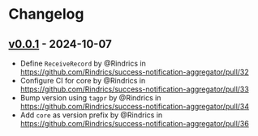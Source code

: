 # Changelog

## [v0.0.1](https://github.com/Rindrics/success-notification-aggregator/commits/v0.0.1) - 2024-10-07
- Define `ReceiveRecord` by @Rindrics in https://github.com/Rindrics/success-notification-aggregator/pull/32
- Configure CI for core by @Rindrics in https://github.com/Rindrics/success-notification-aggregator/pull/33
- Bump version using `tagpr` by @Rindrics in https://github.com/Rindrics/success-notification-aggregator/pull/34
- Add `core` as version prefix by @Rindrics in https://github.com/Rindrics/success-notification-aggregator/pull/36
